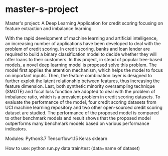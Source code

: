 # master-s-project
Master's project: A Deep Learning Application for credit scoring focusing on feature extraction and imbalance learning

With the rapid development of machine learning and artificial intelligence, an increasing number of applications have been developed to deal with the problem of credit scoring. In credit scoring, banks and loan lender are required to build a binary classification model to decide whether they will offer loans to their customers. In this project, in stead of popular tree-based models, a novel deep learning model is proposed solve this problem. The model first applies the attention mechanism, which helps the model to focus on important inputs. Then, the feature combination layer is designed to further exploit the latent relationship between features, thus increasing the feature dimension. Last, both synthetic minority oversampling technique (SMOTE) and focal loss function are adopted to deal with the problem of imbalance ratio, which is a prevalent problem in credit scoring datasets. To evaluate the performance of the model, four credit scoring datasets from UCI machine learning repository and two other open-sourced credit scoring dataset are studied. The performance of the proposed model is compared to other benchmark models and result shows that the proposed model outperforms many benchmark models based on various performance indicators.

Modules:
Python3.7
Tensorflow1.15
Keras
sklearn

How to use:
python run.py data train/test
(data=name of dataset)
